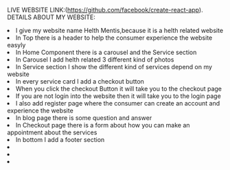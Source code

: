 LIVE WEBSITE LINK:(https://github.com/facebook/create-react-app).
DETAILS ABOUT MY WEBSITE:

<li>I give my website name Helth Mentis,because it is a helth related website</li>
<li>In Top there is a header to help the consumer experience the website easyly</li>
<li> In Home Component there is a carousel and the Service section</li>
<li>In Carousel I add helth related 3 different kind of photos </li>
<li>In Service section I show the different kind of services depend on my website</li>
<li>In every service card I add a checkout button</li>
<li>When you click the checkout Button it will take you to the checkout page</li>
<li>If you are not login into the website then it will take you to the login page</li>
<li>I also add register page where the consumer can create an account and experience the website</li>
<li>In blog page there is some question and answer</li>
<li>In Checkout page there is a form about how you can make an appointment about the services</li>
<li>In bottom I add a footer section</li>
<li></li>
<li></li>
<li></li>
